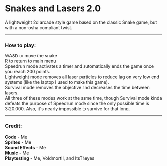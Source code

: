 # Snakes and Lasers 2.0
A lightweight 2d arcade style game based on the classic Snake game, but with a non-osha compliant twist.

---

### How to play:   
WASD to move the snake   
R to return to main menu   
Speedrun mode activates a timer and automatically ends the game once you reach 200 points.   
Lightweight mode removes all laser particles to reduce lag on very low end systems (like the laptop I used to make this game).   
Survival mode removes the objective and decreases the time between lasers.   
All three of these modes work at the same time, though Survival mode kinda defeats the purpose of Speedrun mode since 
the only possible time is 3:20.000. Also, it's nearly impossible to survive for that long.   

---

### Credit:   
**Code** - Me   
**Sprites** - Me   
**Sound Effects** - Me   
**Music** - Me   
**Playtesting** - Me, VoldmortII, and ItsTheyes   
